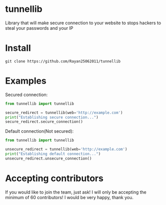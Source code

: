 # tunnellib
Library that will make secure connection to your website to stops hackers to steal your passwords and your IP 


# Install
```
git clone https://github.com/Rayan25062011/tunnellib
```
# Examples
Secured connection:
```python
from tunnellib import tunnellib

secure_redirect = tunnellib(web='http://example.com')
print("Establishing secure connection...")
secure_redirect.secure_connection()
```

Default connection(Not secured):
```python
from tunnellib import tunnellib

unsecure_redirect = tunnellib(web='http://example.com')
print("Establishing default connection...")
unsecure_redirect.unsecure_connection()
```
# Accepting contributors
If you would like to join the team, just ask! I will only be accepting the minimum of 60 contributors! I would be very happy, thank you.
